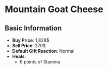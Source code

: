 # Mountain Goat Cheese

## Basic Information

- **Buy Price**: 1,828$
- **Sell Price**: 270$
- **Default Gift Reaction**: Normal
- **Heals**:
  - 6 points of Stamina